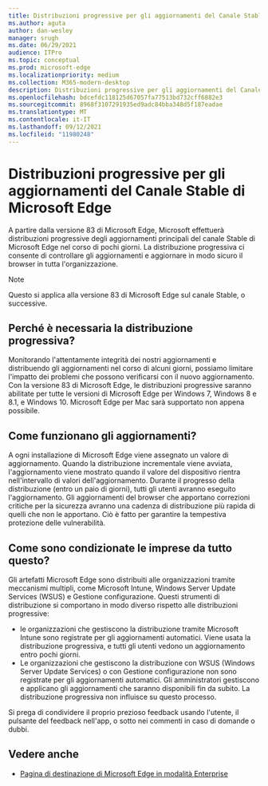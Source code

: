 ```yaml
---
title: Distribuzioni progressive per gli aggiornamenti del Canale Stable di Microsoft Edge
ms.author: aguta
author: dan-wesley
manager: srugh
ms.date: 06/29/2021
audience: ITPro
ms.topic: conceptual
ms.prod: microsoft-edge
ms.localizationpriority: medium
ms.collection: M365-modern-desktop
description: Distribuzioni progressive per gli aggiornamenti del Canale Stable di Microsoft Edge
ms.openlocfilehash: bdcefdc118125d67057fa77513bd732cff6882e3
ms.sourcegitcommit: 8968f3107291935ed9adc84bba348d5f187eadae
ms.translationtype: MT
ms.contentlocale: it-IT
ms.lasthandoff: 09/12/2021
ms.locfileid: "11980248"
---
```

# <a name="progressive-rollouts-for-microsoft-edge-stable-channel-updates"></a>Distribuzioni progressive per gli aggiornamenti del Canale Stable di Microsoft Edge

A partire dalla versione 83 di Microsoft Edge, Microsoft effettuerà distribuzioni progressive degli aggiornamenti principali del canale Stable di Microsoft Edge nel corso di pochi giorni. La distribuzione progressiva ci consente di controllare gli aggiornamenti e aggiornare in modo sicuro il browser in tutta l'organizzazione.

> [!NOTE]
> Questo si applica alla versione 83 di Microsoft Edge sul canale Stable, o successive.

## <a name="why-do-we-need-progressive-rollout"></a>Perché è necessaria la distribuzione progressiva?

Monitorando l'attentamente integrità dei nostri aggiornamenti e distribuendo gli aggiornamenti nel corso di alcuni giorni, possiamo limitare l'impatto dei problemi che possono verificarsi con il nuovo aggiornamento. Con la versione 83 di Microsoft Edge, le distribuzioni progressive saranno abilitate per tutte le versioni di Microsoft Edge per Windows 7, Windows 8 e 8.1, e Windows 10. Microsoft Edge per Mac sarà supportato non appena possibile.

## <a name="how-will-the-updates-work"></a>Come funzionano gli aggiornamenti?

A ogni installazione di Microsoft Edge viene assegnato un valore di aggiornamento. Quando la distribuzione incrementale viene avviata, l'aggiornamento viene mostrato quando il valore del dispositivo rientra nell'intervallo di valori dell'aggiornamento. Durante il progresso della distribuzione (entro un paio di giorni), tutti gli utenti avranno eseguito l'aggiornamento. Gli aggiornamenti del browser che apportano correzioni critiche per la sicurezza avranno una cadenza di distribuzione più rapida di quelli che non le apportano. Ciò è fatto per garantire la tempestiva protezione delle vulnerabilità.

## <a name="how-does-this-affect-enterprises"></a>Come sono condizionate le imprese da tutto questo?

Gli artefatti Microsoft Edge sono distribuiti alle organizzazioni tramite meccanismi multipli, come Microsoft Intune, Windows Server Update Services (WSUS) e Gestione configurazione. Questi strumenti di distribuzione si comportano in modo diverso rispetto alle distribuzioni progressive:

- le organizzazioni che gestiscono la distribuzione tramite Microsoft Intune sono registrate per gli aggiornamenti automatici. Viene usata la distribuzione progressiva, e tutti gli utenti vedono un aggiornamento entro pochi giorni.
- Le organizzazioni che gestiscono la distribuzione con WSUS (Windows Server Update Services) o con Gestione configurazione non sono registrate per gli aggiornamenti automatici. Gli amministratori gestiscono e applicano gli aggiornamenti che saranno disponibili fin da subito. La distribuzione progressiva non influisce su questo processo.

Si prega di condividere il proprio prezioso feedback usando l'utente, il pulsante del feedback nell'app, o sotto nei commenti in caso di domande o dubbi.

## <a name="see-also"></a>Vedere anche

- [Pagina di destinazione di Microsoft Edge in modalità Enterprise](https://aka.ms/EdgeEnterprise)
